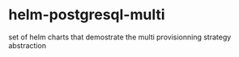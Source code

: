 # helm-postgresql-multi
set of helm charts that demostrate the multi provisionning strategy abstraction
